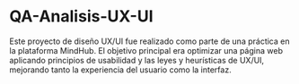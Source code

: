 # QA-Analisis-UX-UI
Este proyecto de diseño UX/UI fue realizado como parte de una práctica en la plataforma MindHub. El objetivo principal era optimizar una página web aplicando principios de usabilidad y las leyes y heurísticas de UX/UI, mejorando tanto la experiencia del usuario como la interfaz.
